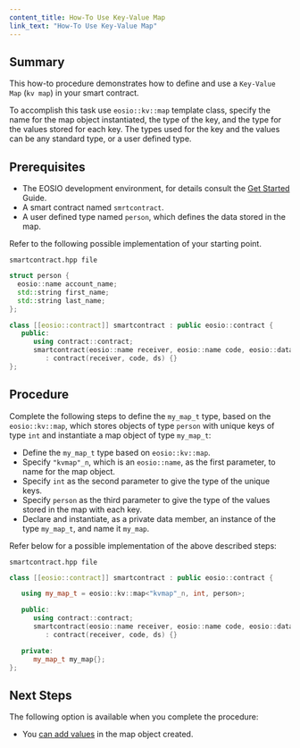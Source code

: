 ```yaml
---
content_title: How-To Use Key-Value Map
link_text: "How-To Use Key-Value Map"
---
```


## Summary

This how-to procedure demonstrates how to define and use a `Key-Value Map` (`kv map`) in your smart contract.

To accomplish this task use `eosio::kv::map` template class, specify the name for the map object instantiated, the type of the key, and the type for the values stored for each key. The types used for the key and the values can be any standard type, or a user defined type.

## Prerequisites

* The EOSIO development environment, for details consult the [Get Started](https://developers.eos.io/welcome/latest/getting-started/development-environment/introduction) Guide.
* A smart contract named `smrtcontract`.
* A user defined type named `person`, which defines the data stored in the map.

Refer to the following possible implementation of your starting point.

`smartcontract.hpp file`

```cpp
struct person {
  eosio::name account_name;
  std::string first_name;
  std::string last_name;
};

class [[eosio::contract]] smartcontract : public eosio::contract {
   public:
      using contract::contract;
      smartcontract(eosio::name receiver, eosio::name code, eosio::datastream<const char*> ds)
         : contract(receiver, code, ds) {}
};
```

## Procedure

Complete the following steps to define the `my_map_t` type, based on the `eosio::kv::map`, which stores objects of type `person` with unique keys of type `int` and instantiate a map object of type `my_map_t`:

* Define the `my_map_t` type based on `eosio::kv::map`.
* Specify `"kvmap"_n`, which is an `eosio::name`, as the first parameter, to name for the map object.
* Specify `int` as the second parameter to give the type of the unique keys.
* Specify `person` as the third parameter to give the type of the values stored in the map with each key.
* Declare and instantiate, as a private data member, an instance of the type `my_map_t`, and name it `my_map`.

Refer below for a possible implementation of the above described steps:

`smartcontract.hpp file`

```cpp
class [[eosio::contract]] smartcontract : public eosio::contract {

   using my_map_t = eosio::kv::map<"kvmap"_n, int, person>;

   public:
      using contract::contract;
      smartcontract(eosio::name receiver, eosio::name code, eosio::datastream<const char*> ds)
         : contract(receiver, code, ds) {}

   private:
      my_map_t my_map{};
};
```

## Next Steps

The following option is available when you complete the procedure:

* You [can add values](30_how-to-upsert-into-kv-map.md) in the map object created.
